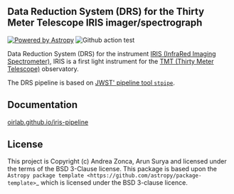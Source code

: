 Data Reduction System (DRS) for the Thirty Meter Telescope IRIS imager/spectrograph
-----------------------------------------------------------------------------------

[![Powered by Astropy](http://img.shields.io/badge/powered%20by-AstroPy-orange.svg?style=flat)](http://astropy.org)
![Github action test](https://github.com/oirlab/iris_pipeline/workflows/Python%20package/badge.svg)

Data Reduction System (DRS) for the instrument [IRIS (InfraRed Imaging Spectrometer)](https://oirlab.ucsd.edu/IRIS.html), IRIS is a first light instrument for the [TMT (Thirty Meter Telescope)](https://tmt.org) observatory.

The DRS pipeline is based on [JWST' pipeline tool `stpipe`](https://github.com/spacetelescope/jwst).

Documentation
-------------

[oirlab.github.io/iris-pipeline](https://oirlab.github.io/iris-pipeline)


License
-------

This project is Copyright (c) Andrea Zonca, Arun Surya and licensed under
the terms of the BSD 3-Clause license. This package is based upon
the `Astropy package template <https://github.com/astropy/package-template>`_
which is licensed under the BSD 3-clause licence.
